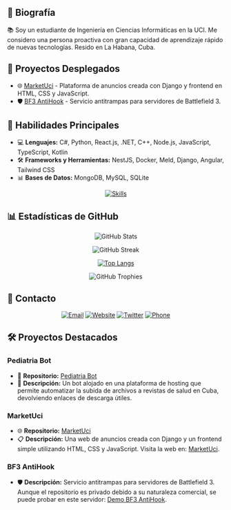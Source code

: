 ## 📝 Biografía
📚 Soy un estudiante de Ingeniería en Ciencias Informáticas en la UCI. Me considero una persona proactiva con gran capacidad de aprendizaje rápido de nuevas tecnologías. Resido en La Habana, Cuba.

## 🚀 Proyectos Desplegados
- 🌐 [MarketUci](https://marketuci.onrender.com) - Plataforma de anuncios creada con Django y frontend en HTML, CSS y JavaScript.
- 🛡️ [BF3 AntiHook](http://cubagamer.cloudns.be:8080/) - Servicio antitrampas para servidores de Battlefield 3.

## 🔧 Habilidades Principales
- 💻 **Lenguajes:** C#, Python, React.js, .NET, C++, Node.js, JavaScript, TypeScript, Kotlin
- 🛠️ **Frameworks y Herramientas:** NestJS, Docker, Meld, Django, Angular, Tailwind CSS
- 📊 **Bases de Datos:** MongoDB, MySQL, SQLite

<p align="center">
    <a href="https://skillicons.dev">
        <img src="https://skillicons.dev/icons?i=yml,py,cs,js,ts,kotlin,html,css,nextjs,cpp,npm,nestjs,mongodb,mysql,angular,django,react,tailwind,sklearn,dotnet,docker,sqlite" alt="Skills" />
    </a>
</p>

## 📊 Estadísticas de GitHub
<p align="center">
  <img src="https://github-readme-stats.vercel.app/api?username=Chichimokers&show_icons=true&theme=algolia" alt="GitHub Stats" />
</p>

<p align="center">
  <img src="https://github-readme-streak-stats.herokuapp.com/?user=Chichimokers&theme=algolia" alt="GitHub Streak" />
</p>

<p align="center">
  <a href="https://github-readme-stats.vercel.app/api/top-langs/?username=Chichimokers&langs_count=8&theme=algolia&layout=compact">
    <img src="https://github-readme-stats.vercel.app/api/top-langs/?username=Chichimokers&langs_count=8&theme=algolia&layout=compact" alt="Top Langs" />
  </a>
</p>

<p align="center">
  <img src="https://github-profile-trophy.vercel.app/?username=Chichimokers&theme=algolia&no-frame=true&row=1&column=6" alt="GitHub Trophies" />
</p>

## 💬 Contacto
<p align="center">
    <a href="mailto:ernestico833@gmail.com"><img src="https://img.shields.io/badge/Email-D14836?style=for-the-badge&logo=gmail&logoColor=white" alt="Email" /></a>
    <a href="https://marketuci.onrender.com"><img src="https://img.shields.io/badge/Website-4285F4?style=for-the-badge&logo=google-chrome&logoColor=white" alt="Website" /></a>
    <a href="https://twitter.com/iamcracks_ekisde"><img src="https://img.shields.io/badge/Twitter-1DA1F2?style=for-the-badge&logo=twitter&logoColor=white" alt="Twitter" /></a>
    <a href="tel:+5358126024"><img src="https://img.shields.io/badge/Phone-25D366?style=for-the-badge&logo=whatsapp&logoColor=white" alt="Phone" /></a>
</p>

## 🛠️ Proyectos Destacados

### **Pediatria Bot**
- 🛒 **Repositorio:** [Pediatria Bot](https://github.com/Chichimokers/PediatriaBot)
- 📝 **Descripción:** Un bot alojado en una plataforma de hosting que permite automatizar la subida de archivos a revistas de salud en Cuba, devolviendo enlaces de descarga útiles.

### **MarketUci**
- 🌐 **Repositorio:** [MarketUci](https://github.com/Chichimokers/MarketUci)
- 📋 **Descripción:** Una web de anuncios creada con Django y un frontend simple utilizando HTML, CSS y JavaScript. Visita la web en: [MarketUci](https://marketuci.onrender.com).

### **BF3 AntiHook**
- 🛡️ **Descripción:** Servicio antitrampas para servidores de Battlefield 3. Aunque el repositorio es privado debido a su naturaleza comercial, se puede probar en este servidor: [Demo BF3 AntiHook](http://cubagamer.cloudns.be:8080/).
